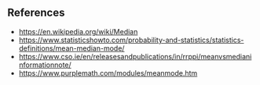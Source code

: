 
## References

- https://en.wikipedia.org/wiki/Median
- https://www.statisticshowto.com/probability-and-statistics/statistics-definitions/mean-median-mode/
- https://www.cso.ie/en/releasesandpublications/in/rrppi/meanvsmedianinformationnote/
- https://www.purplemath.com/modules/meanmode.htm
